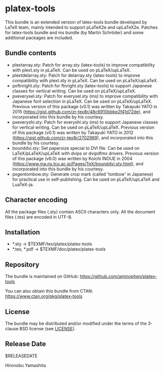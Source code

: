 # platex-tools

This bundle is an extended version of latex-tools bundle developed
by LaTeX team, mainly intended to support pLaTeX2e and upLaTeX2e.
Patches for latex-tools bundle and ms bundle (by Martin Schröder)
and some additional packages are included.

## Bundle contents

- plextarray.sty:
    Patch for array.sty (latex-tools) to improve
    compatibility with plext.sty in pLaTeX.
    Can be used on pLaTeX/upLaTeX.
- plextdelarray.sty:
    Patch for delarray.sty (latex-tools) to improve
    compatibility with plext.sty in pLaTeX.
    Can be used on pLaTeX/upLaTeX.
- pxftnright.sty:
    Patch for ftnright.sty (latex-tools) to support
    Japanese classes for vertical writing.
    Can be used on pLaTeX/upLaTeX.
- pxeverysel.sty:
    Patch for everysel.sty (ms) to improve
    compatibility with Japanese font selection in pLaTeX.
    Can be used on pLaTeX/upLaTeX.
    Previous version of this package (v0.1) was written by
    Takayuki YATO in 2015
    (https://gist.github.com/zr-tex8r/48c6910bbbe2f41d72de),
    and incorporated into this bundle by his courtesy.
- pxeveryshi.sty:
    Patch for everyshi.sty (ms) to support
    Japanese classes for vertical writing.
    Can be used on pLaTeX/upLaTeX.
    Previous version of this package (v0.1) was written by
    Takayuki YATO in 2012
    (https://gist.github.com/zr-tex8r/2702969),
    and incorporated into this bundle by his courtesy.
- bounddvi.sty:
    Set papersize special to DVI file.
    Can be used on LaTeX/pLaTeX/upLaTeX
    with dvips or dvipdfmx drivers.
    Previous version of this package (v6.0) was written by
    Koichi INOUE in 2004
    (https://www.ma.ns.tcu.ac.jp/Pages/TeX/bounddvi.sty.html),
    and incorporated into this bundle by his courtesy.
- pxgentombow.sty:
    Generate crop mark (called 'tombow' in Japanese) for
    practical use in self-publishing.
    Can be used on pLaTeX/upLaTeX and LuaTeX-ja.

## Character encoding

All the package files (.sty) contain ASCII characters only.
All the document files (.tex) are encoded in UTF-8.

## Installation

- *.sty -> $TEXMF/tex/platex/platex-tools
- *.tex, *.pdf -> $TEXMF/doc/platex/platex-tools

## Repository

The bundle is maintained on GitHub:
  https://github.com/aminophen/platex-tools

You can also obtain this bundle from CTAN:
  https://www.ctan.org/pkg/platex-tools

## License

The bundle may be distributed and/or modified under the terms of
the 3-clause BSD license (see [LICENSE](./LICENSE)).

## Release Date

$RELEASEDATE

Hironobu Yamashita
